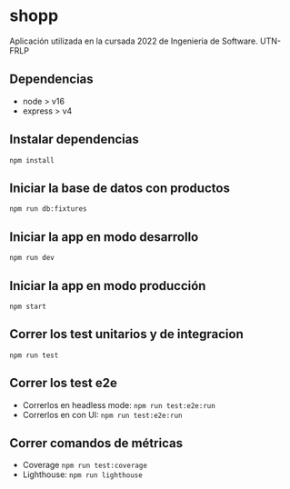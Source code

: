 # shopp

Aplicación utilizada en la cursada 2022 de Ingenieria de Software. UTN-FRLP

## Dependencias

-   node > v16
-   express > v4

## Instalar dependencias

`npm install`

## Iniciar la base de datos con productos

`npm run db:fixtures`

## Iniciar la app en modo desarrollo

`npm run dev`

## Iniciar la app en modo producción

`npm start`

## Correr los test unitarios y de integracion

`npm run test`

## Correr los test e2e

-   Correrlos en headless mode: `npm run test:e2e:run`
-   Correrlos en con UI: `npm run test:e2e:run`

## Correr comandos de métricas

-   Coverage `npm run test:coverage`
-   Lighthouse: `npm run lighthouse`
